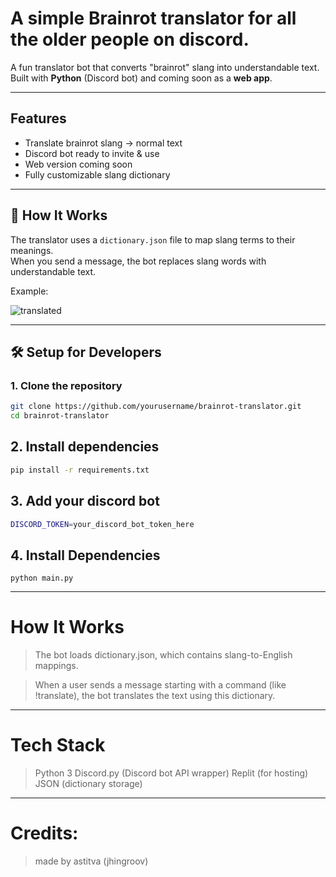 # A simple Brainrot translator for all the older people on discord.


A fun translator bot that converts "brainrot" slang into understandable text. 
Built with **Python** (Discord bot) and coming soon as a **web app**.

---

##  Features
-  Translate brainrot slang → normal text
-  Discord bot ready to invite & use
-  Web version coming soon
-  Fully customizable slang dictionary

---

## 🔧 How It Works
The translator uses a `dictionary.json` file to map slang terms to their meanings.  
When you send a message, the bot replaces slang words with understandable text.

Example:

![translated](./wyz.jpg)


---

## 🛠️ Setup for Developers

### 1. Clone the repository
```bash
git clone https://github.com/yourusername/brainrot-translator.git
cd brainrot-translator

```

## 2. Install dependencies

```bash
pip install -r requirements.txt
```
## 3. Add your discord bot

```bash
DISCORD_TOKEN=your_discord_bot_token_here
```

## 4. Install Dependencies

`python main.py`

---

# How It Works

>The bot loads dictionary.json, which contains slang-to-English mappings.

>When a user sends a message starting with a command (like !translate), the bot translates the text using this dictionary.

---

# Tech Stack
>Python 3
>Discord.py (Discord bot API wrapper)
>Replit (for hosting)
>JSON (dictionary storage)

---

# Credits:

> made by astitva (jhingroov)
